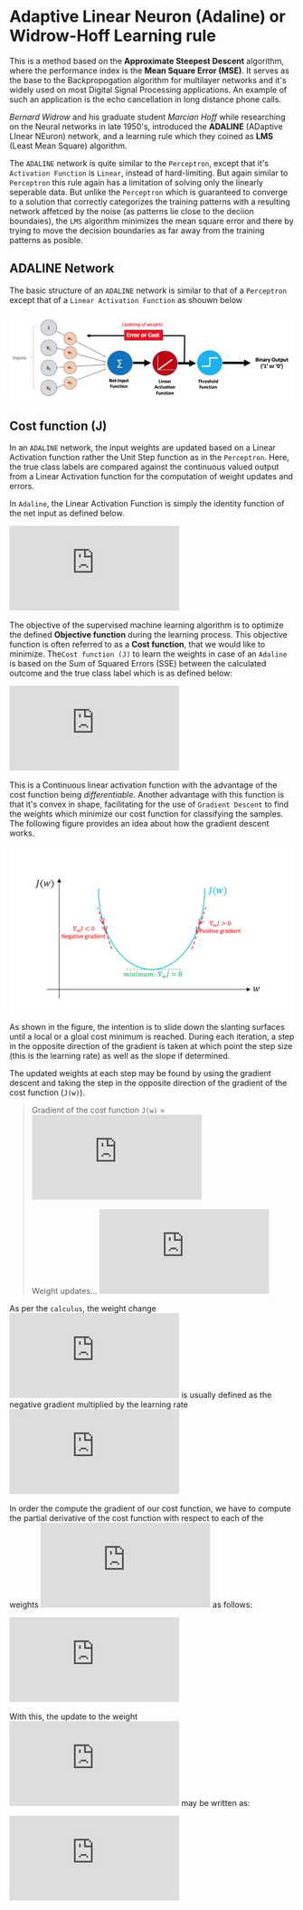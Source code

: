 # Adaptive Linear Neuron (Adaline) or Widrow-Hoff Learning rule

This is a method based on the __Approximate Steepest Descent__ algorithm, where the performance index is the **Mean Square Error (MSE)**. It serves as the base to the Backpropogation algorithm for multilayer networks and it's widely used on most Digital Signal Processing applications. An example of such an application is the echo cancellation in long distance phone calls.

*Bernard Widrow* and his graduate student *Marcian Hoff* while researching on the Neural networks in late 1950's, introduced the **ADALINE** (ADaptive LInear NEuron) network, and a learning rule which they coined as **LMS** (Least Mean Square) algorithm.

The `ADALINE` network is quite similar to the `Perceptron`, except that it's `Activation Function` is `Linear`, instead of hard-limiting. But again similar to `Perceptron` this rule again has a limitation of solving only the linearly seperable data. But unlike the `Perceptron` which is guaranteed to converge to a solution that correctly categorizes the training patterns with a resulting network affetced by the noise (as patterns lie close to the deciion boundaies), the `LMS` algorithm  minimizes the mean square error and there by trying to move the decision boundaries as far away from the training patterns as posible.

## ADALINE Network

The basic structure of an `ADALINE` network is similar to that of a `Perceptron` except that of a `Linear Activation Function` as shouwn below

![alt text](images/adaline.png "ADALINE Network")

## Cost function (J)

In an `ADALINE` network, the input weights are updated based on a Linear Activation function rather the Unit Step function as in the `Perceptron`. Here, the true class labels are compared against the continuous valued output from a Linear Activation function for the computation of weight updates and errors.

In `Adaline`, the Linear Activation Function is simply the identity function of the net input as defined below.

![](https://latex.codecogs.com/gif.latex?%5Cphi%20%28w%5ETx%29%20%3D%20w_Tx)


The objective of the supervised machine learning algorithm is to optimize the defined **Objective function** during the learning process. This objective function is often referred to as a **Cost function**, that we would like to minimize. The`Cost function (J)` to learn the weights in case of an `Adaline` is based on the Sum of Squared Errors (SSE) between the calculated outcome and the true class label which is as defined below:

![e1]

This is a Continuous linear activation function with the advantage of the cost function being _differentiable_. Another advantage with this function is that it's convex in shape, facilitating for the use of `Gradient Descent` to find the weights which minimize our cost function for classifying the samples. The following figure provides an idea about how the gradient descent works.

![alt_text](images/ada_gradient_descent.png "Gradient Descent of Cost function")


As shown in the figure, the intention is to slide down the slanting surfaces until a local or a gloal cost minimum is reached. During each iteration, a step in the opposite direction of the gradient is taken at which point the step size (this is the learning rate) as well as the slope if determined.

The updated weights at each step may be found by using the gradient descent and taking the step in the opposite direction of the gradient of the cost function (`J(w)`).

> Gradient of the cost function `J(w)` = ![e2]
>
> Weight updates...
> ![e4]

As per the `calculus`, the weight change ![e3] is usually defined as the negative gradient multiplied by the learning rate ![e5]

In order the compute the gradient of our cost function, we have to compute the partial derivative of the cost function with respect to each of the weights ![e6] as follows:

![e7]

With this, the update to the weight ![e6] may be written as:

![e8]


[e1]: https://latex.codecogs.com/gif.latex?J%28w%29%3D%5Cfrac%7B1%7D%7B2%7D%5Csum_%7Bi%7D%28y%5E%7B%28i%29%7D-%5Cphi%28z%5E%7B%28i%29%7D%29%29%5E2
[e2]: https://latex.codecogs.com/gif.latex?%5Cnabla%7BJ%28w%29%7D
[e3]: https://latex.codecogs.com/gif.latex?%5Cnabla%7Bw%7D
[e4]: https://latex.codecogs.com/gif.latex?w%3A%3D%20w%20&plus;%20%5Cnabla%7Bw%7D
[e5]: https://latex.codecogs.com/gif.latex?%5Ceta
[e6]: https://latex.codecogs.com/gif.latex?w_j
[e7]: https://latex.codecogs.com/gif.latex?%5Cfrac%7B%5Cpartial%20J%7D%7B%5Cpartial%20%7Bw_j%7D%7D%3D-%5Csum_%7Bi%7D%28y%5E%7B%28i%29%7D-%5Cvarnothing%20%28z%5E%7B%28i%29%7D%29%29x%5E%7B%28i%29%7D_j
[e8]: https://latex.codecogs.com/gif.latex?%5CDelta%20%7Bw_j%7D%20%3D%20-%5Ceta%5Cfrac%7B%5Cpartial%20J%7D%7B%5Cpartial%20%7Bw_j%7D%7D%3D-%5Csum_%7Bi%7D%28y%5E%7B%28i%29%7D-%5Cvarnothing%20%28z%5E%7B%28i%29%7D%29%29x%5E%7B%28i%29%7D_j
